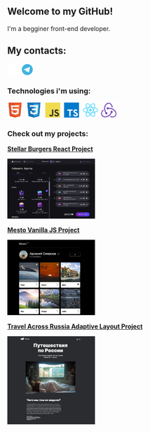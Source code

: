 ## Welcome to my GitHub!

I'm a begginer front-end developer.

## My contacts:

[<img src="./email-envelope.svg" vertical-align="baseline" title="Email" alt="Email" width="" height="25px"/>](mailto:keepitdown@gmail.com)&nbsp;
[<img src="./telegram-logo.svg" vertical-align="baseline" title="Email" alt="Email" width="" height="25px"/>](https://t.me/keepitdown)

### Technologies i'm using:

<div>
  <img src="https://github.com/devicons/devicon/blob/master/icons/html5/html5-original.svg" title="HTML5" alt="HTML5" width="35" height="35"/>&nbsp;
  <img src="https://github.com/devicons/devicon/blob/master/icons/css3/css3-original.svg" title="CSS3" alt="CSS3" width="35" height="35"/>&nbsp;
  <img src="https://github.com/devicons/devicon/blob/master/icons/javascript/javascript-original.svg" title="JavaScript" alt="JavaScript" width="35" height="35"/>&nbsp;
  <img src="https://github.com/devicons/devicon/blob/master/icons/typescript/typescript-original.svg" title="TypeScript" alt="TypeScript" width="35" height="35"/>&nbsp;
  <img src="https://github.com/devicons/devicon/blob/master/icons/react/react-original.svg" title="React" alt="React" width="35" height="35"/>&nbsp;
  <img src="https://github.com/devicons/devicon/blob/master/icons/redux/redux-original.svg" title="Redux" alt="Redux" width="35" height="35"/>&nbsp;
</div>

### Check out my projects:

[**Stellar Burgers React Project**](https://github.com/keepitdown/react-burger)

<img src="./stellar.jpg" alt="Stellar Burgers React Project" width="200">

[**Mesto Vanilla JS Project**](https://github.com/keepitdown/mesto-project-bootcamp)

<img src="./mesto.jpg" alt="Mesto Vanilla JS Project" width="200">

[**Travel Across Russia Adaptive Layout Project**](https://github.com/keepitdown/russian-travel-bootcamp)

<img src="./travel.jpg" alt="Travel Across Russia Adaptive Layout Project" width="200">
